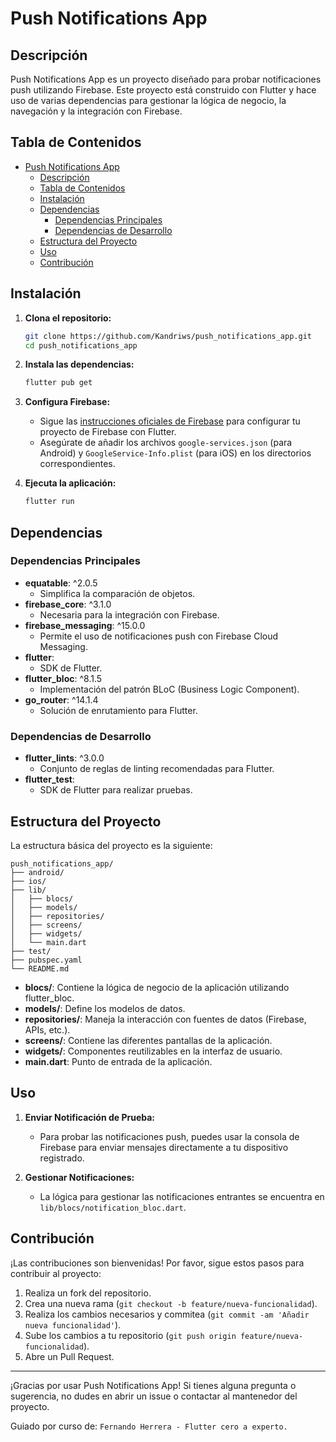 # Push Notifications App

## Descripción

Push Notifications App es un proyecto diseñado para probar notificaciones push utilizando Firebase. Este proyecto está construido con Flutter y hace uso de varias dependencias para gestionar la lógica de negocio, la navegación y la integración con Firebase.

## Tabla de Contenidos

- [Push Notifications App](#push-notifications-app)
  - [Descripción](#descripción)
  - [Tabla de Contenidos](#tabla-de-contenidos)
  - [Instalación](#instalación)
  - [Dependencias](#dependencias)
    - [Dependencias Principales](#dependencias-principales)
    - [Dependencias de Desarrollo](#dependencias-de-desarrollo)
  - [Estructura del Proyecto](#estructura-del-proyecto)
  - [Uso](#uso)
  - [Contribución](#contribución)

## Instalación

1. **Clona el repositorio:**

   ```bash
   git clone https://github.com/Kandriws/push_notifications_app.git
   cd push_notifications_app
   ```

2. **Instala las dependencias:**

   ```bash
   flutter pub get
   ```

3. **Configura Firebase:**

   - Sigue las [instrucciones oficiales de Firebase](https://firebase.flutter.dev/docs/overview) para configurar tu proyecto de Firebase con Flutter.
   - Asegúrate de añadir los archivos `google-services.json` (para Android) y `GoogleService-Info.plist` (para iOS) en los directorios correspondientes.

4. **Ejecuta la aplicación:**

   ```bash
   flutter run
   ```

## Dependencias

### Dependencias Principales

- **equatable**: ^2.0.5
  - Simplifica la comparación de objetos.
- **firebase_core**: ^3.1.0
  - Necesaria para la integración con Firebase.
- **firebase_messaging**: ^15.0.0
  - Permite el uso de notificaciones push con Firebase Cloud Messaging.
- **flutter**:
  - SDK de Flutter.
- **flutter_bloc**: ^8.1.5
  - Implementación del patrón BLoC (Business Logic Component).
- **go_router**: ^14.1.4
  - Solución de enrutamiento para Flutter.

### Dependencias de Desarrollo

- **flutter_lints**: ^3.0.0
  - Conjunto de reglas de linting recomendadas para Flutter.
- **flutter_test**:
  - SDK de Flutter para realizar pruebas.

## Estructura del Proyecto

La estructura básica del proyecto es la siguiente:

```
push_notifications_app/
├── android/
├── ios/
├── lib/
│   ├── blocs/
│   ├── models/
│   ├── repositories/
│   ├── screens/
│   ├── widgets/
│   └── main.dart
├── test/
├── pubspec.yaml
└── README.md
```

- **blocs/**: Contiene la lógica de negocio de la aplicación utilizando flutter_bloc.
- **models/**: Define los modelos de datos.
- **repositories/**: Maneja la interacción con fuentes de datos (Firebase, APIs, etc.).
- **screens/**: Contiene las diferentes pantallas de la aplicación.
- **widgets/**: Componentes reutilizables en la interfaz de usuario.
- **main.dart**: Punto de entrada de la aplicación.

## Uso

1. **Enviar Notificación de Prueba:**

   - Para probar las notificaciones push, puedes usar la consola de Firebase para enviar mensajes directamente a tu dispositivo registrado.

2. **Gestionar Notificaciones:**

   - La lógica para gestionar las notificaciones entrantes se encuentra en `lib/blocs/notification_bloc.dart`.

## Contribución

¡Las contribuciones son bienvenidas! Por favor, sigue estos pasos para contribuir al proyecto:

1. Realiza un fork del repositorio.
2. Crea una nueva rama (`git checkout -b feature/nueva-funcionalidad`).
3. Realiza los cambios necesarios y commitea (`git commit -am 'Añadir nueva funcionalidad'`).
4. Sube los cambios a tu repositorio (`git push origin feature/nueva-funcionalidad`).
5. Abre un Pull Request.

---

¡Gracias por usar Push Notifications App! Si tienes alguna pregunta o sugerencia, no dudes en abrir un issue o contactar al mantenedor del proyecto.


Guiado por curso de: `Fernando Herrera - Flutter cero a experto.`
